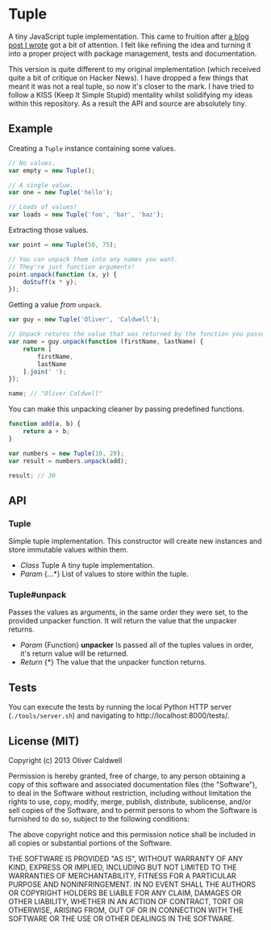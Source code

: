 # Tuple

A tiny JavaScript tuple implementation. This came to fruition after [a blog post I wrote][tuple-post] got a bit of attention. I felt like refining the idea and turning it into a proper project with package management, tests and documentation.

This version is quite different to my original implementation (which received quite a bit of critique on Hacker News). I have dropped a few things that meant it was not a real tuple, so now it's closer to the mark. I have tried to follow a KISS (Keep It Simple Stupid) mentality whilst solidifying my ideas within this repository. As a result the API and source are absolutely tiny.

## Example

Creating a `Tuple` instance containing some values.

```javascript
// No values.
var empty = new Tuple();

// A single value.
var one = new Tuple('hello');

// Loads of values!
var loads = new Tuple('foo', 'bar', 'baz');
```

Extracting those values.

```javascript
var point = new Tuple(50, 75);

// You can unpack them into any names you want.
// They're just function arguments!
point.unpack(function (x, y) {
	doStuff(x * y);
});
```

Getting a value *from* `unpack`.

```javascript
var guy = new Tuple('Oliver', 'Caldwell');

// Unpack returns the value that was returned by the function you passed to it.
var name = guy.unpack(function (firstName, lastName) {
	return [
		firstName,
		lastName
	].join(' ');
});

name; // "Oliver Caldwell"
```

You can make this unpacking cleaner by passing predefined functions.

```javascript
function add(a, b) {
	return a + b;
}

var numbers = new Tuple(10, 20);
var result = numbers.unpack(add);

result; // 30
```

## API

### Tuple

Simple tuple implementation. This constructor will create new instances and store immutable values within them.

 * *Class* Tuple A tiny tuple implementation.
 * *Param* {...\*} List of values to store within the tuple.

### Tuple#unpack

Passes the values as arguments, in the same order they were set, to the provided unpacker function. It will return the value that the unpacker returns.

 * *Param* {Function} **unpacker** Is passed all of the tuples values in order, it's return value will be returned.
 * *Return* {\*} The value that the unpacker function returns.

## Tests

You can execute the tests by running the local Python HTTP server (`./tools/server.sh`) and navigating to http://localhost:8000/tests/.

## License (MIT)

Copyright (c) 2013 Oliver Caldwell

Permission is hereby granted, free of charge, to any person obtaining a copy of this software and associated documentation files (the "Software"), to deal in the Software without restriction, including without limitation the rights to use, copy, modify, merge, publish, distribute, sublicense, and/or sell copies of the Software, and to permit persons to whom the Software is furnished to do so, subject to the following conditions:

The above copyright notice and this permission notice shall be included in all copies or substantial portions of the Software.

THE SOFTWARE IS PROVIDED "AS IS", WITHOUT WARRANTY OF ANY KIND, EXPRESS OR IMPLIED, INCLUDING BUT NOT LIMITED TO THE WARRANTIES OF MERCHANTABILITY, FITNESS FOR A PARTICULAR PURPOSE AND NONINFRINGEMENT. IN NO EVENT SHALL THE AUTHORS OR COPYRIGHT HOLDERS BE LIABLE FOR ANY CLAIM, DAMAGES OR OTHER LIABILITY, WHETHER IN AN ACTION OF CONTRACT, TORT OR OTHERWISE, ARISING FROM, OUT OF OR IN CONNECTION WITH THE SOFTWARE OR THE USE OR OTHER DEALINGS IN THE SOFTWARE.

[tuple-post]: http://oli.me.uk/2013/07/12/tuples-in-javascript/